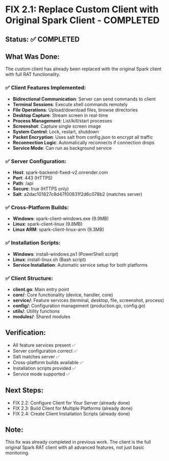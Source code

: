 # FIX 2.1: Replace Custom Client with Original Spark Client - COMPLETED

## Status: ✅ COMPLETED

## What Was Done:
The custom client has already been replaced with the original Spark client with full RAT functionality.

### ✅ Client Features Implemented:
- **Bidirectional Communication**: Server can send commands to client
- **Terminal Sessions**: Execute shell commands remotely
- **File Operations**: Upload/download files, browse directories
- **Desktop Capture**: Stream screen in real-time
- **Process Management**: List/kill/start processes
- **Screenshot**: Capture single screen image
- **System Control**: Lock, restart, shutdown
- **Packet Encryption**: Uses salt from config.json to encrypt all traffic
- **Reconnection Logic**: Automatically reconnects if connection drops
- **Service Mode**: Can run as background service

### ✅ Server Configuration:
- **Host**: spark-backend-fixed-v2.onrender.com
- **Port**: 443 (HTTPS)
- **Path**: /api
- **Secure**: true (HTTPS only)
- **Salt**: a2dac101827c8d47f00831f2d6c078b2 (matches server)

### ✅ Cross-Platform Builds:
- **Windows**: spark-client-windows.exe (9.9MB)
- **Linux**: spark-client-linux (9.8MB)
- **Linux ARM**: spark-client-linux-arm (9.3MB)

### ✅ Installation Scripts:
- **Windows**: install-windows.ps1 (PowerShell script)
- **Linux**: install-linux.sh (Bash script)
- **Service Installation**: Automatic service setup for both platforms

### ✅ Client Structure:
- **client.go**: Main entry point
- **core/**: Core functionality (device, handler, core)
- **service/**: Feature services (terminal, desktop, file, screenshot, process)
- **config/**: Configuration management (production.go, config.go)
- **utils/**: Utility functions
- **modules/**: Shared modules

## Verification:
- All feature services present ✅
- Server configuration correct ✅
- Salt matches server ✅
- Cross-platform builds available ✅
- Installation scripts provided ✅
- Service mode supported ✅

## Next Steps:
- FIX 2.2: Configure Client for Your Server (already done)
- FIX 2.3: Build Client for Multiple Platforms (already done)
- FIX 2.4: Create Client Installation Scripts (already done)

## Note:
This fix was already completed in previous work. The client is the full original Spark RAT client with all advanced features, not just basic monitoring.